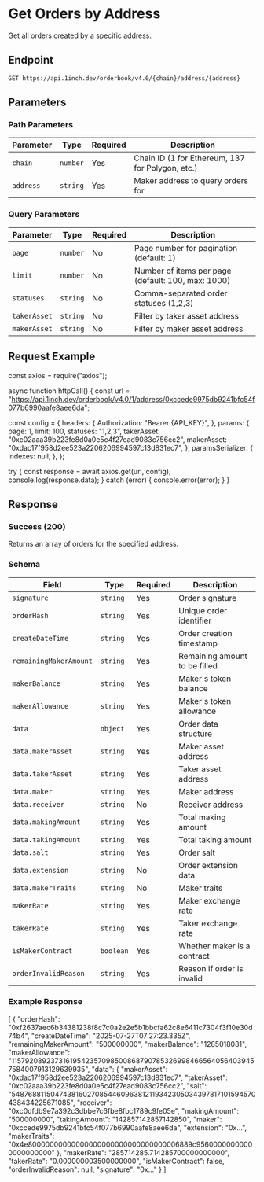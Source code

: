 # Get Orders by Address

Get all orders created by a specific address.

## Endpoint

```
GET https://api.1inch.dev/orderbook/v4.0/{chain}/address/{address}
```

## Parameters

### Path Parameters

| Parameter | Type | Required | Description |
| --------- | ---- | -------- | ----------- |
| `chain` | `number` | Yes | Chain ID (1 for Ethereum, 137 for Polygon, etc.) |
| `address` | `string` | Yes | Maker address to query orders for |

### Query Parameters

| Parameter | Type | Required | Description |
| --------- | ---- | -------- | ----------- |
| `page` | `number` | No | Page number for pagination (default: 1) |
| `limit` | `number` | No | Number of items per page (default: 100, max: 1000) |
| `statuses` | `string` | No | Comma-separated order statuses (1,2,3) |
| `takerAsset` | `string` | No | Filter by taker asset address |
| `makerAsset` | `string` | No | Filter by maker asset address |

## Request Example

const axios = require("axios");

async function httpCall() {
  const url =
    "https://api.1inch.dev/orderbook/v4.0/1/address/0xccede9975db9241bfc54f077b6990aafe8aee6da";

  const config = {
    headers: {
      Authorization: "Bearer {API_KEY}",
    },
    params: {
      page: 1,
      limit: 100,
      statuses: "1,2,3",
      takerAsset: "0xc02aaa39b223fe8d0a0e5c4f27ead9083c756cc2",
      makerAsset: "0xdac17f958d2ee523a2206206994597c13d831ec7",
    },
    paramsSerializer: {
      indexes: null,
    },
  };

  try {
    const response = await axios.get(url, config);
    console.log(response.data);
  } catch (error) {
    console.error(error);
  }
}


## Response

### Success (200)

Returns an array of orders for the specified address.

### Schema

| Field | Type | Required | Description |
| ----- | ---- | -------- | ----------- |
| `signature` | `string` | Yes | Order signature |
| `orderHash` | `string` | Yes | Unique order identifier |
| `createDateTime` | `string` | Yes | Order creation timestamp |
| `remainingMakerAmount` | `string` | Yes | Remaining amount to be filled |
| `makerBalance` | `string` | Yes | Maker's token balance |
| `makerAllowance` | `string` | Yes | Maker's token allowance |
| `data` | `object` | Yes | Order data structure |
| `data.makerAsset` | `string` | Yes | Maker asset address |
| `data.takerAsset` | `string` | Yes | Taker asset address |
| `data.maker` | `string` | Yes | Maker address |
| `data.receiver` | `string` | No | Receiver address |
| `data.makingAmount` | `string` | Yes | Total making amount |
| `data.takingAmount` | `string` | Yes | Total taking amount |
| `data.salt` | `string` | Yes | Order salt |
| `data.extension` | `string` | No | Order extension data |
| `data.makerTraits` | `string` | No | Maker traits |
| `makerRate` | `string` | Yes | Maker exchange rate |
| `takerRate` | `string` | Yes | Taker exchange rate |
| `isMakerContract` | `boolean` | Yes | Whether maker is a contract |
| `orderInvalidReason` | `string` | Yes | Reason if order is invalid |

### Example Response
[
  {
    "orderHash": "0xf2637aec6b34381238f8c7c0a2e2e5b1bbcfa62c8e6411c7304f3f10e30d74b4",
    "createDateTime": "2025-07-27T07:27:23.335Z",
    "remainingMakerAmount": "500000000",
    "makerBalance": "1285018081",
    "makerAllowance": "115792089237316195423570985008687907853269984665640564039457584007913129639935",
    "data": {
      "makerAsset": "0xdac17f958d2ee523a2206206994597c13d831ec7",
      "takerAsset": "0xc02aaa39b223fe8d0a0e5c4f27ead9083c756cc2",
      "salt": "5487688115047438160270854460963812119342305034397817101594570438434225671085",
      "receiver": "0xc0dfdb9e7a392c3dbbe7c6fbe8fbc1789c9fe05e",
      "makingAmount": "500000000",
      "takingAmount": "142857142857142850",
      "maker": "0xccede9975db9241bfc54f077b6990aafe8aee6da",
      "extension": "0x...",
      "makerTraits": "0x4e80000000000000000000000000000000006889c95600000000000000000000"
    },
    "makerRate": "285714285.714285700000000000",
    "takerRate": "0.000000003500000000",
    "isMakerContract": false,
    "orderInvalidReason": null,
    "signature": "0x..."
  }
]
```
